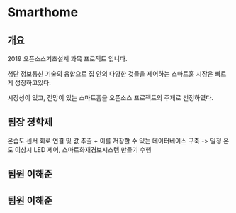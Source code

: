 # Smarthome

## 개요
2019 오픈소스기초설계 과목 프로젝트 입니다.

첨단 정보통신 기술의 융합으로 집 안의 다양한 것들을 제어하는 스마트홈 시장은 빠르게 성장하고있다. 

시장성이 있고, 전망이 있는 스마트홈을 오픈소스 프로젝트의 주제로 선정하였다.


## 팀장 정학제

온습도 센서 회로 연결 및 값 추출 + 이를 저장할 수 있는 데이터베이스 구축 -> 일정 온도 이상시 LED 제어, 스마트화재경보시스템 만들기 수행


## 팀원 이해준


## 팀원 이해준
